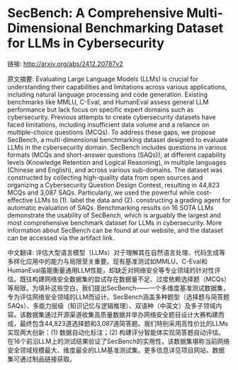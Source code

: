 # SecBench: A Comprehensive Multi-Dimensional Benchmarking Dataset for LLMs in Cybersecurity

链接: http://arxiv.org/abs/2412.20787v2

原文摘要:
Evaluating Large Language Models (LLMs) is crucial for understanding their
capabilities and limitations across various applications, including natural
language processing and code generation. Existing benchmarks like MMLU, C-Eval,
and HumanEval assess general LLM performance but lack focus on specific expert
domains such as cybersecurity. Previous attempts to create cybersecurity
datasets have faced limitations, including insufficient data volume and a
reliance on multiple-choice questions (MCQs). To address these gaps, we propose
SecBench, a multi-dimensional benchmarking dataset designed to evaluate LLMs in
the cybersecurity domain. SecBench includes questions in various formats (MCQs
and short-answer questions (SAQs)), at different capability levels (Knowledge
Retention and Logical Reasoning), in multiple languages (Chinese and English),
and across various sub-domains. The dataset was constructed by collecting
high-quality data from open sources and organizing a Cybersecurity Question
Design Contest, resulting in 44,823 MCQs and 3,087 SAQs. Particularly, we used
the powerful while cost-effective LLMs to (1). label the data and (2).
constructing a grading agent for automatic evaluation of SAQs. Benchmarking
results on 16 SOTA LLMs demonstrate the usability of SecBench, which is
arguably the largest and most comprehensive benchmark dataset for LLMs in
cybersecurity. More information about SecBench can be found at our website, and
the dataset can be accessed via the artifact link.

中文翻译:
评估大型语言模型（LLMs）对于理解其在自然语言处理、代码生成等多样化应用中的能力与局限至关重要。现有基准测试如MMLU、C-Eval和HumanEval虽能衡量通用LLM性能，却缺乏对网络安全等专业领域的针对性评估。既往构建网络安全数据集的尝试存在数据量不足、过度依赖选择题（MCQs）等局限。为填补这些空白，我们提出SecBench——一个多维度基准测试数据集，专为评估网络安全领域的LLM而设计。SecBench涵盖多种题型（选择题与简答题SAQs）、多能力层级（知识记忆与逻辑推理）、双语种（中英文）及多子领域内容。该数据集通过开源渠道收集高质量数据并举办网络安全题目设计大赛构建而成，最终包含44,823道选择题和3,087道简答题。我们特别采用高性价比的LLMs实现两大创新：(1) 数据自动化标注；(2) 构建评分智能体实现简答题自动评估。在16个前沿LLM上的测试结果验证了SecBench的实用性，该数据集堪称当前网络安全领域规模最大、维度最全的LLM基准测试集。更多信息详见项目网站，数据集可通过制品链接获取。
